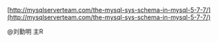 [http://mysqlserverteam.com/the-mysql-sys-schema-in-mysql-5-7-7/](http://mysqlserverteam.com/the-mysql-sys-schema-in-mysql-5-7-7/)

@刘勤明 主R

